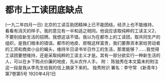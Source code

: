 # 都市上工读团底缺点
(一九二年四月一日)
北京的工读互助团精神上已不能团结，经济上也不能维持，看看有消灭的样子。我的意见有一半和适之相同。他说应该取纯粹的工读主义2，不要别挂新生活的招牌。我想这话不错。我以为在都市上的工读团，取共同生产的组织，是我们根本的错误。都市的地皮、房租这样富贵，我们要靠资本家给劳动者的工资和商卖小业的蝇头，维持半日读书半日作工的生活，那里能够？……我觉得工读团要想维持，还是采取纯粹的工读主义才是。其有一部分欲实行一种新生活的人，可以在乡下购点价廉的地皮，先从农作人手。
附：
陈独秀在本文篇末的附注
这一段是我从李先生给我的信上摘录下来的。
独秀附识
署名：李守常
《新青年》第7卷第5号
1920年4月1日
